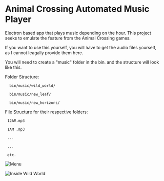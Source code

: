 # Animal Crossing Automated Music Player

Electron based app that plays music depending on the hour.
This project seeks to emulate the feature from the Animal Crossing games.

If you want to use this yourself, you will have to get the audio files yourself,
as I cannot leagally provide them here. 

You will need to create a "music" folder in the bin. and the structure will look like this.



Folder Structure:

      bin/music/wild_world/
  
      bin/music/new_leaf/
  
      bin/music/new_horizons/
  
  
File Structure for their respective folders:

     12AM.mp3
    
     1AM .mp3
  
     ...
  
     ...
  
     etc.
  
  
  ![Menu](https://i.imgur.com/EO4FzaC.png)
  
  ![Inside Wild World](https://i.imgur.com/TePbTQ0.png)
  
